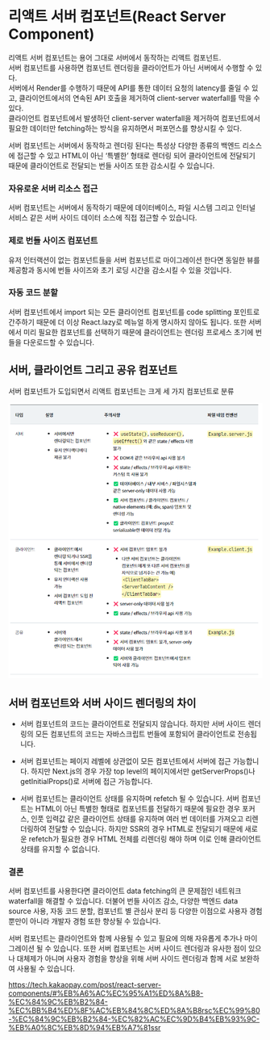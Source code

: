 # 리액트 서버 컴포넌트(React Server Component)
리액트 서버 컴포넌트는 용어 그대로 서버에서 동작하는 리액트 컴포넌트.  
서버 컴포넌트를 사용하면 컴포넌트 렌더링을 클라이언트가 아닌 서버에서 수행할 수 있다.   
서버에서 Render를 수행하기 때문에 API를 통한 데이터 요청의 latency를 줄일 수 있고, 클라이언트에서의 연속된 API 호출을 제거하여 client-server waterfall를 막을 수 있다.  
 클라이언트 컴포넌트에서 발생하던 client-server waterfall을 제거하여 컴포넌트에서 필요한 데이터만 fetching하는 방식을 유지하면서 퍼포먼스를 향상시킬 수 있다.  

 서버 컴포넌트는 서버에서 동작하고 렌더링 된다는 특성상 다양한 종류의 백엔드 리소스에 접근할 수 있고 HTML이 아닌 ‘특별한’ 형태로 렌더링 되어 클라이언트에 전달되기 때문에 클라이언트로 전달되는 번들 사이즈 또한 감소시킬 수 있습니다.  

### 자유로운 서버 리소스 접근
서버 컴포넌트는 서버에서 동작하기 때문에 데이터베이스, 파일 시스템 그리고 인터널 서비스 같은 서버 사이드 데이터 소스에 직접 접근할 수 있습니다.  


### 제로 번들 사이즈 컴포넌트
유저 인터랙션이 없는 컴포넌트들을 서버 컴포넌트로 마이그레이션 한다면 동일한 뷰를 제공함과 동시에 번들 사이즈와 초기 로딩 시간을 감소시킬 수 있을 것입니다.

### 자동 코드 분할
 서버 컴포넌트에서 import 되는 모든 클라이언트 컴포넌트를 code splitting 포인트로 간주하기 때문에 더 이상 React.lazy로 메뉴얼 하게 명시하지 않아도 됩니다. 또한 서버에서 미리 필요한 컴포넌트를 선택하기 때문에 클라이언트는 렌더링 프로세스 초기에 번들을 다운로드할 수 있습니다.


## 서버, 클라이언트 그리고 공유 컴포넌트
서버 컴포넌트가 도입되면서 리액트 컴포넌트는 크게 세 가지 컴포넌트로 분류

![Alt text](image.png)


## 서버 컴포넌트와 서버 사이드 렌더링의 차이
- 서버 컴포넌트의 코드는 클라이언트로 전달되지 않습니다. 하지만 서버 사이드 렌더링의 모든 컴포넌트의 코드는 자바스크립트 번들에 포함되어 클라이언트로 전송됩니다.

- 서버 컴포넌트는 페이지 레벨에 상관없이 모든 컴포넌트에서 서버에 접근 가능합니다. 하지만 Next.js의 경우 가장 top level의 페이지에서만 getServerProps()나 getInitialProps()로 서버에 접근 가능합니다.

- 서버 컴포넌트는 클라이언트 상태를 유지하며 refetch 될 수 있습니다. 서버 컴포넌트는 HTML이 아닌 특별한 형태로 컴포넌트를 전달하기 때문에 필요한 경우 포커스, 인풋 입력값 같은 클라이언트 상태를 유지하며 여러 번 데이터를 가져오고 리렌더링하여 전달할 수 있습니다. 하지만 SSR의 경우 HTML로 전달되기 때문에 새로운 refetch가 필요한 경우 HTML 전체를 리렌더링 해야 하며 이로 인해 클라이언트 상태를 유지할 수 없습니다.

### 결론

 서버 컴포넌트를 사용한다면 클라이언트 data fetching의 큰 문제점인 네트워크 waterfall을 해결할 수 있습니다. 더불어 번들 사이즈 감소, 다양한 백엔드 data source 사용, 자동 코드 분할, 컴포넌트 별 관심사 분리 등 다양한 이점으로 사용자 경험뿐만이 아니라 개발자 경험 또한 향상될 수 있습니다.

서버 컴포넌트는 클라이언트와 함께 사용될 수 있고 필요에 의해 자유롭게 추가나 마이그레이션 될 수 있습니다. 또한 서버 컴포넌트는 서버 사이드 렌더링과 유사한 점이 있으나 대체제가 아니며 사용자 경험을 향상을 위해 서버 사이드 렌더링과 함께 서로 보완하여 사용될 수 있습니다.

https://tech.kakaopay.com/post/react-server-components/#%EB%A6%AC%EC%95%A1%ED%8A%B8-%EC%84%9C%EB%B2%84-%EC%BB%B4%ED%8F%AC%EB%84%8C%ED%8A%B8rsc%EC%99%80-%EC%84%9C%EB%B2%84-%EC%82%AC%EC%9D%B4%EB%93%9C-%EB%A0%8C%EB%8D%94%EB%A7%81ssr
